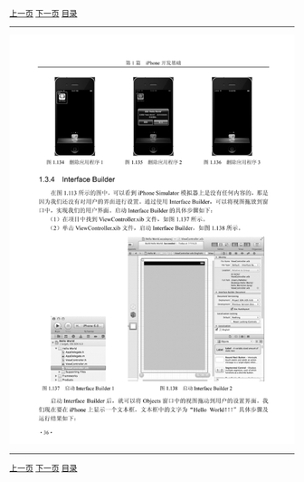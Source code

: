 [上一页](048.md) [下一页](050.md) [目录](../README.md)

***

![049](../images/049.png)

***

[上一页](048.md) [下一页](050.md) [目录](../README.md)